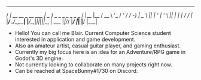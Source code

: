   ___                     ___                          _ ____ ____
 / __|_ __  __ _ __ ___  | _ )_  _ _ _  _ _ _  _      / |__  |__ /
 \__ \ '_ \/ _' / _/ -_) | _ \ || | ' \| ' \ || |     | | / / |_ \
 |___/ .__/\__,_\__\___| |___/\_,_|_||_|_||_\_, | ___ |_|/_/ |___/
     |_|                                    |__/ |___|          

- Hello! You can call me Blair. Current Computer Science student interested in application and game development.
- Also an amateur artist, casual guitar player, and gaming enthusiast. 
- Currently my big focus here is an idea for an Adventure/RPG game in Godot's 3D engine.
- Not currently looking to collaborate on many projects right now.
- Can be reached at SpaceBunny#1730 on Discord.

